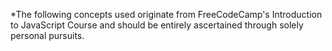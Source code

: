 *The following concepts used originate from FreeCodeCamp's Introduction to JavaScript Course and should be entirely ascertained through solely personal pursuits.
